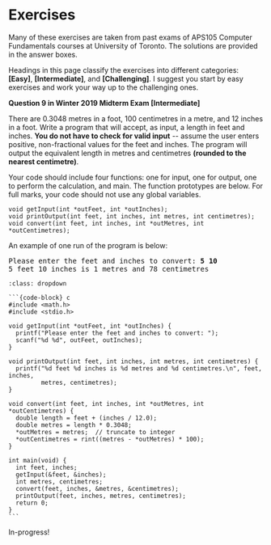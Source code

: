 # Exercises

Many of these exercises are taken from past exams of APS105 Computer Fundamentals courses at University of Toronto. The solutions are provided in the answer boxes.

Headings in this page classify the exercises into different categories: **[Easy]**, **[Intermediate]**, and **[Challenging]**. I suggest you start by easy exercises and work your way up to the challenging ones.

**Question 9 in Winter 2019 Midterm Exam [Intermediate]**

There are $0.3048$ metres in a foot, $100$ centimetres in a metre, and $12$ inches in a foot. Write a program that will accept, as input, a length in feet and inches. **You do not have to check for valid input** -- assume the user enters positive, non-fractional values for the feet and inches. The program
will output the equivalent length in metres and centimetres **(rounded to the nearest centimetre)**.

Your code should include four functions: one for input, one for output, one to perform the calculation, and main. The function prototypes are below. For full marks, your code should not use
any global variables.

```{code-block} c
void getInput(int *outFeet, int *outInches);
void printOutput(int feet, int inches, int metres, int centimetres);
void convert(int feet, int inches, int *outMetres, int *outCentimetres);
```

An example of one run of the program is below:
<pre>
Please enter the feet and inches to convert: <b>5 10</b>
5 feet 10 inches is 1 metres and 78 centimetres
</pre>

````{admonition} Answer
:class: dropdown

```{code-block} c
#include <math.h>
#include <stdio.h>

void getInput(int *outFeet, int *outInches) {
  printf("Please enter the feet and inches to convert: ");
  scanf("%d %d", outFeet, outInches);
}

void printOutput(int feet, int inches, int metres, int centimetres) {
  printf("%d feet %d inches is %d metres and %d centimetres.\n", feet, inches,
         metres, centimetres);
}

void convert(int feet, int inches, int *outMetres, int *outCentimetres) {
  double length = feet + (inches / 12.0);
  double metres = length * 0.3048;
  *outMetres = metres;  // truncate to integer
  *outCentimetres = rint((metres - *outMetres) * 100);
}

int main(void) {
  int feet, inches;
  getInput(&feet, &inches);
  int metres, centimetres;
  convert(feet, inches, &metres, &centimetres);
  printOutput(feet, inches, metres, centimetres);
  return 0;
}
```

````

In-progress!

